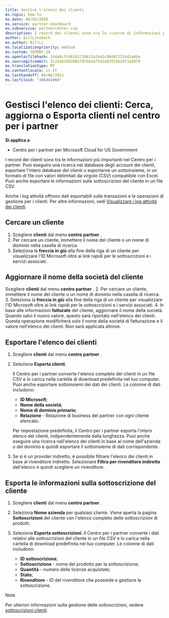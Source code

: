 ```yaml
---
title: Gestire l'elenco dei clienti
ms.topic: how-to
ms.date: 06/03/2020
ms.service: partner-dashboard
ms.subservice: partnercenter-csp
description: I record dei clienti sono tra le risorse di informazioni più importanti. Informazioni su come visualizzare, cercare, aggiornare & informazioni sull'esportazione nell'elenco dei clienti del centro per i partner.
author: BillLinzbach
ms.author: BillLi
ms.localizationpriority: medium
ms.custom: SEOMAY.20
ms.openlocfilehash: 244a8cfc661b371b611a19a5c90ddf131b42a46a
ms.sourcegitcommit: 3c26a61982082787bbdaf5d1e92553b26f3a5076
ms.translationtype: MT
ms.contentlocale: it-IT
ms.lasthandoff: 04/06/2021
ms.locfileid: "106441966"
---
```

# <a name="manage-your-customer-list---search-update-or-export-customers-in-partner-center"></a>Gestisci l'elenco dei clienti: Cerca, aggiorna o Esporta clienti nel centro per i partner

**Si applica a**

- Centro per i partner per Microsoft Cloud for US Government

I record dei clienti sono tra le informazioni più importanti nel Centro per i partner. Puoi eseguire una ricerca nel database degli account dei clienti, esportare l'intero database dei clienti o esportarne un sottoinsieme, in un formato di file con valori delimitati da virgole (CSV) compatibile con Excel. Puoi anche esportare le informazioni sulle sottoscrizioni del cliente in un file CSV.

Anche i log attività offrono dati esportabili sulle transazioni e le operazioni di gestione per i clienti. Per altre informazioni, vedi [Visualizzare i log attività dei clienti](activity-logs.md).

## <a name="search-for-a-customer"></a>Cercare un cliente

1. Scegliere **clienti** dal menu **centro partner** .
2. Per cercare un cliente, immettere il nome del cliente o un nome di dominio nella casella di ricerca.
3. Seleziona la **freccia in giù** alla fine della riga di un cliente per visualizzare l'ID Microsoft oltre ai link rapidi per le sottoscrizioni e i servizi associati.

## <a name="update-a-customers-company-name"></a>Aggiornare il nome della società del cliente

Scegliere **clienti** dal menu **centro partner** .
2. Per cercare un cliente, immettere il nome del cliente o un nome di dominio nella casella di ricerca.
3. Seleziona la **freccia in giù** alla fine della riga di un cliente per visualizzare l'ID Microsoft oltre ai link rapidi per le sottoscrizioni e i servizi associati.
4. In base alle informazioni **fatturate** del cliente, aggiornare il nome della società. Quando salvi il nuovo valore, questo sarà riportato nell'elenco dei clienti. Questa operazione modificherà solo il nome della società di fatturazione e il valore nell'elenco dei clienti. Non sarà applicata altrove.

## <a name="export-your-customer-list"></a>Esportare l'elenco dei clienti

1. Scegliere **clienti** dal menu **centro partner** .
2. Seleziona **Esporta clienti**.

   Il Centro per i partner converte l'elenco completo dei clienti in un file CSV e lo carica nella cartella di download predefinita nel tuo computer. Puoi anche esportare sottoinsiemi dei dati dei clienti. Le colonne di dati includono:

   - **ID Microsoft**;
   - **Nome della società**;
   - **Nome di dominio primario**;
   - **Relazione** - Relazione di business del partner con ogni cliente elencato.

    Per impostazione predefinita, il Centro per i partner esporta l'intero elenco dei clienti, indipendentemente dalla lunghezza. Puoi anche eseguire una ricerca nell'elenco dei clienti in base al nome dell'azienda o del dominio e quindi esportare il sottoinsieme di dati corrispondente.

3. Se si è un provider indiretto, è possibile filtrare l'elenco dei clienti in base al rivenditore indiretto. Selezionare **Filtra per rivenditore indiretto** dall'elenco e quindi scegliere un rivenditore.


## <a name="export-customer-subscription-information"></a>Esporta le informazioni sulla sottoscrizione del cliente

1. Scegliere **clienti** dal menu **centro partner** .

2. Seleziona **Nome azienda** per qualsiasi cliente. Viene aperta la pagina **Sottoscrizioni** del cliente con l'elenco completo delle sottoscrizioni di prodotti.

3. Seleziona **Esporta sottoscrizioni**. Il Centro per i partner converte i dati relativi alle sottoscrizioni del cliente in un file CSV e lo carica nella cartella di download predefinita nel tuo computer. Le colonne di dati includono:
   - **ID sottoscrizione**;
   - **Sottoscrizione** - nome del prodotto per la sottoscrizione;
   - **Quantità** - numero delle licenze acquistate;
   - **Stato**;
   - **Rivenditore** - ID del rivenditore che possiede e gestisce la sottoscrizione.

> [!NOTE]  
> Per ulteriori informazioni sulla gestione delle sottoscrizioni, vedere [sottoscrizioni clienti](customer-subscriptions.md).
